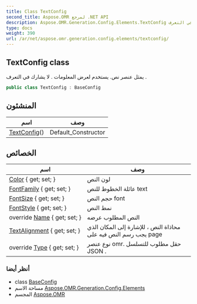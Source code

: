 ```yaml
---
title: Class TextConfig
second_title: Aspose.OMR لمرجع .NET API
description: Aspose.OMR.Generation.Config.Elements.TextConfig فصل. يمثل عنصر نص. يستخدم لعرض المعلومات . لا يشارك في التعرف .
type: docs
weight: 390
url: /ar/net/aspose.omr.generation.config.elements/textconfig/
---
```

## TextConfig class

يمثل عنصر نص. يستخدم لعرض المعلومات . لا يشارك في التعرف .

```csharp
public class TextConfig : BaseConfig
```

## المنشئون

| اسم | وصف |
| --- | --- |
| [TextConfig](textconfig/)() | Default_Constructor |

## الخصائص

| اسم | وصف |
| --- | --- |
| [Color](../../aspose.omr.generation.config.elements/textconfig/color/) { get; set; } | لون النص |
| [FontFamily](../../aspose.omr.generation.config.elements/textconfig/fontfamily/) { get; set; } | عائلة الخطوط للنص text |
| [FontSize](../../aspose.omr.generation.config.elements/textconfig/fontsize/) { get; set; } | حجم النص font |
| [FontStyle](../../aspose.omr.generation.config.elements/textconfig/fontstyle/) { get; set; } | نمط النص |
| override [Name](../../aspose.omr.generation.config.elements/textconfig/name/) { get; set; } | النص المطلوب عرضه |
| [TextAlignment](../../aspose.omr.generation.config.elements/textconfig/textalignment/) { get; set; } | محاذاة النص ، للإشارة إلى المكان الذي يجب رسم النص فيه على page |
| override [Type](../../aspose.omr.generation.config.elements/textconfig/type/) { get; set; } | نوع عنصر omr. حقل مطلوب للتسلسل JSON . |

### أنظر أيضا

* class [BaseConfig](../../aspose.omr.generation.config/baseconfig/)
* مساحة الاسم [Aspose.OMR.Generation.Config.Elements](../../aspose.omr.generation.config.elements/)
* المجسم [Aspose.OMR](../../)



